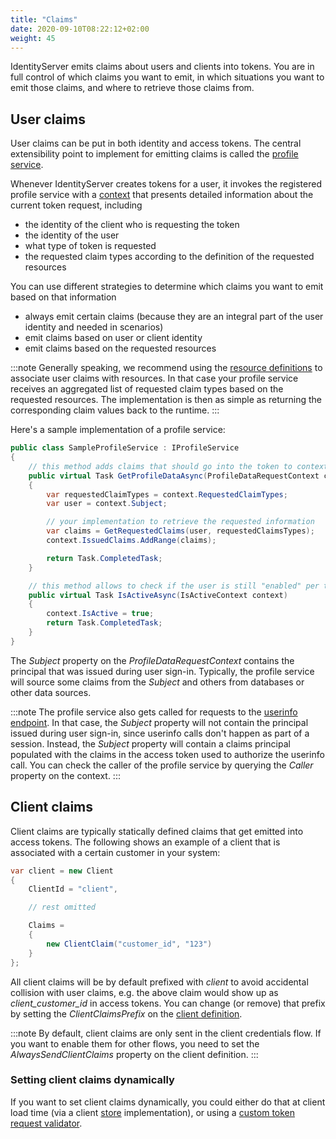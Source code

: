 ```yaml
---
title: "Claims"
date: 2020-09-10T08:22:12+02:00
weight: 45
---
```


IdentityServer emits claims about users and clients into tokens. You are in full control of which claims you want to emit, in which situations you want to emit those claims, and where to retrieve those claims from.

## User claims
User claims can be put in both identity and access tokens. The central extensibility point to implement for emitting claims is called the [profile service](/identityserver/v5/reference/services/profile_service).

Whenever IdentityServer creates tokens for a user, it invokes the registered profile service with a [context](/identityserver/v5/reference/services/profile_service#duendeidentityservermodelsprofiledatarequestcontext) that presents detailed information about the current token request, including

* the identity of the client who is requesting the token
* the identity of the user
* what type of token is requested
* the requested claim types according to the definition of the requested resources

You can use different strategies to determine which claims you want to emit based on that information

* always emit certain claims (because they are an integral part of the user identity and needed in scenarios)
* emit claims based on user or client identity
* emit claims based on the requested resources

:::note
Generally speaking, we recommend using the [resource definitions](/identityserver/v5/fundamentals/resources) to associate user claims with resources. In that case your profile service receives an aggregated list of requested claim types based on the requested resources. The implementation is then as simple as returning the corresponding claim values back to the runtime.
:::

Here's a sample implementation of a profile service:

```cs
public class SampleProfileService : IProfileService
{
    // this method adds claims that should go into the token to context.IssuedClaims
    public virtual Task GetProfileDataAsync(ProfileDataRequestContext context)
    {
        var requestedClaimTypes = context.RequestedClaimTypes;
        var user = context.Subject;

        // your implementation to retrieve the requested information
        var claims = GetRequestedClaims(user, requestedClaimsTypes);
        context.IssuedClaims.AddRange(claims);

        return Task.CompletedTask;
    }

    // this method allows to check if the user is still "enabled" per token request
    public virtual Task IsActiveAsync(IsActiveContext context)
    {
        context.IsActive = true;
        return Task.CompletedTask;
    }
}
```

The *Subject* property on the *ProfileDataRequestContext* contains the principal that was issued during user sign-in. Typically, the profile service will source some claims from the *Subject* and others from databases or other data sources.

:::note
The profile service also gets called for requests to the [userinfo endpoint](/identityserver/v5/reference/endpoints/userinfo). In that case, the *Subject* property will not contain the principal issued during user sign-in, since userinfo calls don't happen as part of a session. Instead, the *Subject* property will contain a claims principal populated with the claims in the access token used to authorize the userinfo call. You can check the caller of the profile service by querying the *Caller* property on the context.
:::

## Client claims
Client claims are typically statically defined claims that get emitted into access tokens. The following shows an example of a client that is associated with a certain customer in your system:

```cs
var client = new Client
{
    ClientId = "client",

    // rest omitted

    Claims =
    {
        new ClientClaim("customer_id", "123")
    }
};
```

All client claims will be by default prefixed with *client* to avoid accidental collision with user claims, e.g. the above claim would show up as *client_customer_id* in access tokens. You can change (or remove) that prefix by setting the *ClientClaimsPrefix* on the [client definition](/identityserver/v5/reference/models/client#token). 

:::note
By default, client claims are only sent in the client credentials flow. If you want to enable them for other flows, you need to set the *AlwaysSendClientClaims* property on the client definition.
:::

### Setting client claims dynamically
If you want to set client claims dynamically, you could either do that at client load time (via a client [store](/identityserver/v5/data) implementation), or using a [custom token request validator](/identityserver/v5/tokens/dynamic_validation).